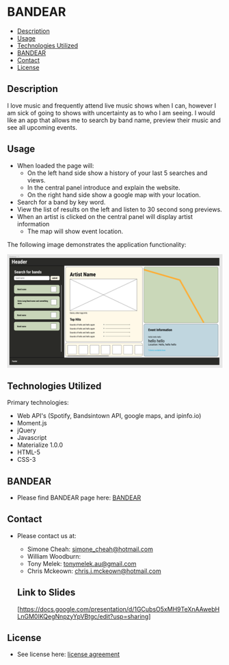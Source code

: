 # BANDEAR

* [Description](#Description)
* [Usage](#Usage)
* [Technologies Utilized](#Technologies-Utilized)
* [BANDEAR](#BANDEAR)
* [Contact](#Contact)
* [License](#License)

## Description
I love music and frequently attend live music shows when I can, however I am sick of going to shows with uncertainty as to who I am seeing. I would like an app that allows me to search by band name, preview their music and see all upcoming events.

## Usage
* When loaded the page will:
    * On the left hand side show a history of your last 5 searches and views.
    * In the central panel introduce and explain the website.
    * On the right hand side show a google map with your location.
* Search for a band by key word.
* View the list of results on the left and listen to 30 second song previews.
* When an artist is clicked on the central panel will display artist information
    * The map will show event location.

The following image demonstrates the application functionality:

<img src="./Assets/Images/Mockup-190920.png" alt="Mockup webpage layout" vertical-align="text-top" style="vertical-align:top"> 

## Technologies Utilized
Primary technologies:
* Web API's (Spotify, Bandsintown API, google maps, and ipinfo.io)
* Moment.js
* jQuery
* Javascript
* Materialize 1.0.0
* HTML-5
* CSS-3

## BANDEAR

* Please find BANDEAR page here: <a href="https://chrisjmckeown.github.io/simone_william_tony_chris/" target="_blank">BANDEAR</a>

## Contact

* Please contact us at: 
    * Simone Cheah: simone_cheah@hotmail.com
    * William Woodburn: 
    * Tony Melek: tonymelek.au@gmail.com
    * Chris Mckeown: chris.j.mckeown@hotmail.com

   ## Link to Slides
    [https://docs.google.com/presentation/d/1GCubsO5xMH9TeXnAAwebHLnGM0IKQegNnpzyYpVBtgc/edit?usp=sharing]

## License

* See license here: <a href="https://github.com/chrisjmckeown/Weather_Dashboard/blob/master/LICENSE" target="_blank">license agreement</a>
